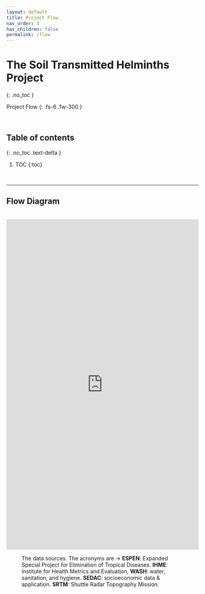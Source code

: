 ```yaml
---
layout: default
title: Project Flow
nav_order: 3
has_children: false
permalink: /flow
---
```


# The Soil Transmitted Helminths Project
{: .no_toc }

Project Flow
{: .fs-6 .fw-300 }

<br>

## Table of contents
{: .no_toc .text-delta }

1. TOC 
{:toc}

<br>

---

## Flow Diagram

<br>

<iframe frameborder="0" style="width:100%;height:864px;" src="https://viewer.diagrams.net/?tags=%7B%7D&highlight=FFFFFF&layers=1&nav=1&title=flow.drawio#R7V1bd9q4Fv41rDPzEJZv3B4JIU3PmrSdJrPazkuXMALUGMtHlhPSX38kWTK2LIMBQ%2BgMmVlNLMuyLH372xdtyy13tFy9IyBa3OMpDFqONV213JuW49iW22e%2FeMlrWtLt2GnBnKCprLQueEA%2FobpSliZoCuNCRYpxQFFULPRxGEKfFsoAIfilWG2Gg%2BJdIzCHpYIHHwTl0i9oShdpad%2FprcvvIJov1J3t7iA9MwH%2B05zgJJT3C3EI0zNLoJqRjccLMMUvaZF4bHfcckcEY5r%2BtVyNYMCHVY1YOja3FWezLhMY0joXrK4I%2BuL%2BfYv%2F%2FP7%2B9m%2F64%2BWvqXPldlXv6KsaDDhlYyMPMaELPMchCMbr0mvxwJC3a7OjdZ0%2FMI5k4Q9I6aucaJBQzIoWdBnIs6zL5PUrO7DaHXX4LX%2FuhkPLyo5e5VFMAaFDPuGsYPx5CcLpxxCqE7coCLLLpqraJMD%2B0%2BMChWmxrGSLiwh%2BgiMcYCKe3O2yH4tfjiPgI8rv2uX9Kw%2B1GjWcEF9haPm9P3TJB9v9c%2FZ9dW17o6%2FxlddTcAZkDunGmk5akw9%2F7iZyMt9BvIRsKFgFAgNA0XMRukBKwDyrt4YC%2B0OiYSdkdNOWn0GQyHuVobIeZoF893oK4kWGjNyMFyFTGnlL%2FOww8ltH6WUtxx3JMoucCKuy2oMp7%2FAJI9YTx1LUpxhMEl%2FHs4pNpAiRV%2BWlU2uo19%2FSUAqgUkNibrPHNk33XzEkHyc%2FOG06VgAmMEgbBOzwHaJ3yUQMQ4RjRLEEjhWg8OkxB9nvkwCET%2Bk5BZvIuyLWEP6Xjv0P0ZfFVYx%2FflOEUgRaDjHPkFDEiPcP3pFP%2FJ4IM8m8WaLpVHBLDjOq7jBA80IdIAtIOp8anCQSZ0zQTQhjPBzxzixXc67M2uBnQmB7juj33CCIaildWwK9FMiO8sNA63wAZ6IbHLvh%2FLNEmb0uYkcczTMc0luwRAGf5HdgBiiQpZIpbTvDPH94uGpVcX0F6uUFDD%2BMWPN46imNnJMLp1OWC1W2A5%2BwwxzGzBRTgRWnRDEg5DePooBNvBhdpxvwsZ0Q9tec%2FxURzCZuueTD6nTBkmmc63AS819MNiCZAR%2BWiCp%2BgtRfyOnLQSyjK17%2BskAU8hnjF70wcGxCkc5gM%2FHD%2B8dFVIxe55r9b7Uti43pyGp3Xf6r1WG1R%2BKELYodrXRgLBVN6DUHFQ33xNXsvKERWytz%2Blpd9n9ZSJ6SCSQhZMPTRj7HPJuG9%2BKPGxChapHYKu66KFfKfD3Z0QS1KH5NCJY9KIrVoCxWbq9tECy3e7iirpAityxF3BbnI8SFABNu%2FbKnzHTHr0DIst9M8eCJTsf1sMCPTffbicwbhI7T1Ti573mqZBsrO%2B3debkufLxK%2BPwnZn9wu40Eryndalws7d8S28oZZbdnHpwGoq2UC%2BIo9fFmaMUrXkeQIPawkKyb%2FLQuKkKjQPRGGKaFys2zD4ZTFazrwaw5gmwesK6lA9bAdrYBrvbxwNopgdVow1rXHMIwYg5KXIYtNyssuuCkiBMaJdwyxjO9iaFuXpTdn5ynLNGl%2BTl5NO7hJxeh3TBwm3WmYTARNRQ%2BN%2FrXujD4MExluUocJphSvMyJQ%2BkKJQ%2BUD60Shj%2BEkImHMLqNtcThUBexZ7edohwNPK2Vul6i421va29Hsa4ImuICqYRxpBUkpPu%2FBKsTV7HAJJMqqx%2BtxIyo00our1VDrGdpW2l5SfAYqVFNUrZZHLJoK34yPhWq6aGomorSnRO0fqU0NkTE%2Bqw7bpmJDWEOx6qG64FM3DsaDIYXGJhgYPfcU2GgKmY0FMAYP3waf2jxaHwSUoJg3MpH7KVWhlhY88jnSApnmCylP28xB96HcSxsFQ6D8YoS4FNhYFqMuCkCwdp%2FmUFAmT%2FALVFmB%2Bbu%2FvB4xwl9lVqH3OVmV7O5arfqRKn6uaEuR6nOB1ib1XsxYmqrGJNJ2%2FNH%2BphV7fGqU0TYDKcKlmkgjqHrBSboJ2sCKOXfAHB7lqsZkkyJGDwf2zM5zra1e4jbEJKqgvQjM8l%2BQfwOLvh9Q%2Fx2Xeu06C0v%2FxnXkLxyQFU5OLstFlY0PzDofN33rxH6GbGf29vt%2Fk0RTmAS4yChcEh8hR9euj7qaOhyynAajPl%2FJpznZEVDpObIG9CzeS506FXizHWLwUW30y%2BhbGBQ8PpS0T5GnvkZ7LKtP0fbwFTFtK3aK0ubllIrOe8CPH3SagPP6xeBx5B3LODtz20960I%2BR8SA62kL0P3uG5OPSoi4TPhRJrwzKAq9bbBpTjvhnimkcD4T3v3FJ1w3L2zbMThhDU15lRHAXKnUZo%2FX5kB6ZkEpz%2FYb8had25eXF56TsUgmbR8vWcECBksU0gUCMXembk0N7WdX2N5Gu6LRBVK1uPjGCSvZOm2TGSvH0UpeEbNOmaSOl8ZSBeLMyT8IwaVW9oTv5lDABb5vCl897lVzvf84WVgVdlZ5TbXVGf3GStivSRIEDJOd0e%2F6auhNGt9CoViuN6ZqiWY6o%2FSv9N%2FfebOqpfRfgVeS%2BDQhIobWeJBfW2o%2Fw0jWPABxLO91RDQO%2BkUy7Xi11L%2FbnPqvA6zx%2FxLEsAjFIlKAq%2FIAzeDSEgKnrBU0y3IJS2HeR5EEoFdLkwGgqR88SvuMOPBleFjEekNIXzB5irXYbYW8dTcS9gXvR8O7CnPk8e41gvcdjAezCFg3PJuJ2QdipSDNTZnCOYFQwrEmt7JxxT6SOB5xLLb5igL%2Fy8ckTWWQp2q2OGHYhnCdMRMmArE%2Be%2FZYiQqo3VoEEFFXPQOCwCSASmwKkrltPHZ50rrPsLF3VXZewaxTFh%2FC7Ey6AnTLzDz2KGFbSLTj8ntfFXpY1%2F6reE%2Bj86%2Bnk%2BNRSLej%2BR89w7KlSu0tuMxHdUAqOEQtLd6jdHmyrlBKU24YguA1Rls88214P8yb6Tv%2FejSfRjl2NM%2FaMSHbct9EO260DlcRG0UgczQlcvezDg%2FFO5Rd2YnEK2DvXmD%2FJrB3LRPsm3GCGiD0fGpJSq81KT2XdjIjPPxkLUF01olaFc5S718vGKdzkDyjMNjnIQxF7n4fUuYNAAnG%2FGLA%2FkGoAqJNPknxppskIGs9Jweqa0j1jI2aUi5CJhLyDF91UckyYdE6DTbfwS3ic%2Bw8x4v45MTHLS%2BZn434WEXDCRRsH0NMjDnK4jR%2FQyYouOEM4UlAM7%2BZWUZxCtpc81Ii1F00rFY4shfT%2F4hYVekcKoPROWOqtz4RGCBGjEA8AgqfYUzRXNklMv4KQ0jY1MZsduqSPgcy4LbJUrxayH7zrWxY6dxE90NhA%2BV7ElMYcaLHvI0JCvEyVQBsUGK%2BYhVTGRAO8FwcaLdgY2l9hjNhHlGcSVQma2nDU0gBCmoKzcVxOKHQdAxC09CKyeFCc10LjzUlZaNgNAzhzfkXFwg3CuH%2BWUC4ELw%2FKIvC2NJ%2BQRhnswFyyaR4w0yKrrJNsmzFXt29E44aic948kAYG9rZE8Qn3H%2FpAuIdyVhluKoc64F7FiAuGLkHwdjY0p5Ati5APlcge4NiXpvjmVKJ3zyzzSlntuV3rKn%2FOly2TeahqenZLmGNpqY7hsnfJzN906vr22GUjXZtGNl9W3ux0hkYzFPTS%2B0NpqTL%2BOwm3oNxBEO%2BJVUU8C7I5W7sx%2BrcFYjQlSz49vU6%2Bvjj3ru%2F8V8%2FPN5f1VsWLzhY41UExPw71kME%2FdSp%2B0Sw7HzqY6WO1zjl23zi2gc4D1hFcfkjwZH0AW9QDFOa3k6%2B9mZT%2BLKd3om302t8g5y9ttM7HhM4ep6NbdoarbGd9Q5QKTV2xb0ogp0VQa%2BoBtyOybuz7a5p%2Fo%2F3QprT0Pvul8neNNmeGtW3nGrXZOAVtjPys2Fd71fk%2Br7Y0ay0hdELJsHUZ6q5jcm8VbWdkR6L%2FcKvEjodPldkvd%2BDSIR%2Br10rFmpHg%2BNlO8%2F623keRZF19V0%2BPZdZEEfc5rN6u4UUO%2BzJwwJGFFZ5HPpKTjVf6pIjVQbzIYJA0tWIfO5ShRikb8SFJuloovOHD8MnHCUqZdu6gWHMA%2FgmAY0rH2mTjyFHqZ34U%2FCM4jacJutSHlphdhuveFhUxT3hy64X%2BmiAPvhWWYa1%2BsboY5d1x7NglPd39%2BNfnUq%2BgIc7PaNtb%2BLwA5xM22ixhO0X5n8zmFIcSvrg8YjJ053z1aG3f97DH%2FerGnFZLectpogyMzSLO9xBEDAYOtY9gxbiIQ8LhMJs4cZTbiVuCxNtfg3uwkRnx0SWe1RDZn%2BnvFveGojwFAUY7h7qrbjD4Z9JOnQv6PU3k1q5LyblPqBU9c2kY%2B4hve%2FW0HVxq2Z2%2B4eWOtJX3%2F6hJRXCOfqHlqr06MP4ZjjazOkxnAK%2F7SMYo7DN1GOynCAgOV3ag6w0UC%2Fe386jl6tnLw1KJzxzuGZCRIHqZb%2Bs3x6wjzD0Mc8n4ils67dssqTm4foTLVwBjERcgScOiSQgXvvD8GHYMmQ9jwER2uPjhA3Pc5pK%2FfAaU7hc3ynVJ%2B8LbyOoOpUJ0dyQ4NCv92JBZ%2FO2GZdPGGzXSI0HpXdlhR1iTpa2taLaTa75LxkcoMbci5I5byWjPlhVQ8kM3lrJfH68N3H8IqE04Mb8ZzAVqdCPOErfAOO9EW8OC7r9jTfwex0m3ZK3f2HSfzSTeoa9Qt%2BeScvfNHpzaj1LioQrRHPfYWVH2WdY2d9rsucHO3%2BEtbQXt47VDNWHfIn1QEpXKXnbKd2rS%2BlSUqy2lSkMtawtXY99PynzarwAz2YxPPRjLxXj2CnJzcXg2CpNdk6W1pJVQ5oyraR9gIldkFNyO%2BVi1JcElUfRoCQ0%2FqniimfsbmT3X%2B%2FTXOdj8bpe01OtUVrF9tNur6eHEJv7sFXFoPQuKNqbxk5EUXW%2F%2Ft04Gk%2BNxcHpsfiPUsXNY8%2Bu7fsrk%2FJc1GNvR2%2FoyOhaA%2BpbAU9vgK43%2FATmETyZ2isgKvh5LgDtWxvxeNrAZxGe9u7wNM32eQNXc7JPQqc7oLVxpX8gWs9pLfhgMr2gtdko0cnQyg4JxjRvePIo%2Fj1%2FkZgV%2Fh8%3D"></iframe>

<figure>
<figcaption>The data sources.  The acronyms are &rarr; <b>ESPEN</b>: Expanded Special Project for Elimination of Tropical 
Diseases. <b>IHME</b>: Institute for Health Metrics and Evaluation, <b>WASH</b>: water, sanitation, and hygiene. <b>SEDAC</b>: socioeconomic 
data & application.  <b>SRTM</b>: Shuttle Radar Topography Mission.</figcaption>
</figure>

<br>
<br>
<br>
<br>
